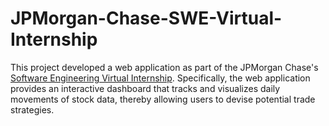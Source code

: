 # JPMorgan-Chase-SWE-Virtual-Internship

This project developed a web application as part of the JPMorgan Chase's [Software Engineering Virtual Internship](https://careers.jpmorgan.com/US/en/students/campaign/virtual-internship). Specifically, the web application provides an interactive dashboard that tracks and visualizes daily movements of stock data, thereby allowing users to devise potential trade strategies.
